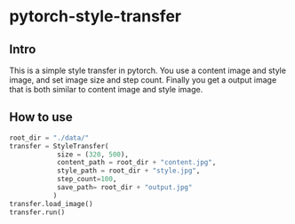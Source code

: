 # pytorch-style-transfer
## Intro
This is a simple style transfer in pytorch. You use a content image and style image, and set image size and step count. Finally you get a output image that is both similar to content image and style image.
## How to use
```python
root_dir = "./data/"
transfer = StyleTransfer(
            size = (320, 500), 
            content_path = root_dir + "content.jpg",
            style_path = root_dir + "style.jpg",
            step_count=100,
            save_path= root_dir + "output.jpg"
           )
transfer.load_image()
transfer.run()
```
